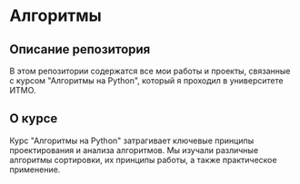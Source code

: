 
# Алгоритмы

## Описание репозитория

В этом репозитории содержатся все мои работы и проекты, связанные с курсом "Алгоритмы на Python", который я проходил в университете ИТМО. 

## О курсе

Курс "Алгоритмы на Python" затрагивает ключевые принципы проектирования и анализа алгоритмов. Мы изучали различные алгоритмы сортировки, их принципы работы, а также практическое применение.

